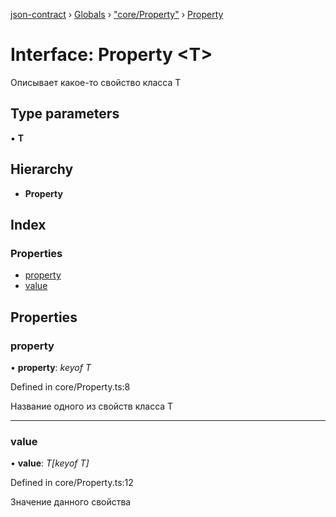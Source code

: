 [json-contract](../README.md) › [Globals](../globals.md) › ["core/Property"](../modules/_core_property_.md) › [Property](_core_property_.property.md)

# Interface: Property <**T**>

Описывает какое-то свойство класса T

## Type parameters

▪ **T**

## Hierarchy

* **Property**

## Index

### Properties

* [property](_core_property_.property.md#property)
* [value](_core_property_.property.md#value)

## Properties

###  property

• **property**: *keyof T*

Defined in core/Property.ts:8

Название одного из свойств класса T

___

###  value

• **value**: *T[keyof T]*

Defined in core/Property.ts:12

Значение данного свойства
